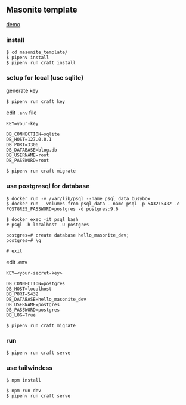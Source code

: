 ## Masonite template

[demo](https://masonite-app.herokuapp.com/)

### install

```
$ cd masonite_template/
$ pipenv install
$ pipenv run craft install
```

### setup for local (use sqlite)
generate key

```
$ pipenv run craft key
```

edit `.env` file

```
KEY=your-key

DB_CONNECTION=sqlite
DB_HOST=127.0.0.1
DB_PORT=3306
DB_DATABASE=blog.db
DB_USERNAME=root
DB_PASSWORD=root
```

```
$ pipenv run craft migrate
```

### use postgresql for database

```
$ docker run -v /var/lib/psql --name psql_data busybox
$ docker run --volumes-from psql_data --name psql -p 5432:5432 -e POSTGRES_PASSWORD=postgres -d postgres:9.6
```

```
$ docker exec -it psql bash
# psql -h localhost -U postgres

postgres=# create database hello_masonite_dev;
postgres=# \q

# exit
```

edit .env

```
KEY=<your-secret-key>

DB_CONNECTION=postgres
DB_HOST=localhost
DB_PORT=5432
DB_DATABASE=hello_masonite_dev
DB_USERNAME=postgres
DB_PASSWORD=postgres
DB_LOG=True

```

```
$ pipenv run craft migrate
```

### run

```
$ pipenv run craft serve
```

### use tailwindcss

```
$ npm install
```

```
$ npm run dev
$ pipenv run craft serve
```